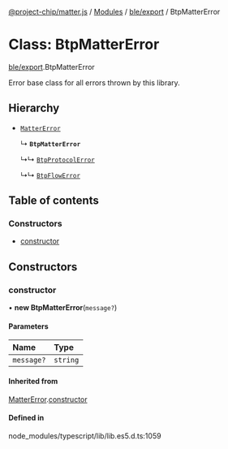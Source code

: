 [@project-chip/matter.js](../README.md) / [Modules](../modules.md) / [ble/export](../modules/ble_export.md) / BtpMatterError

# Class: BtpMatterError

[ble/export](../modules/ble_export.md).BtpMatterError

Error base class for all errors thrown by this library.

## Hierarchy

- [`MatterError`](common_export.MatterError.md)

  ↳ **`BtpMatterError`**

  ↳↳ [`BtpProtocolError`](ble_export.BtpProtocolError.md)

  ↳↳ [`BtpFlowError`](ble_export.BtpFlowError.md)

## Table of contents

### Constructors

- [constructor](ble_export.BtpMatterError.md#constructor)

## Constructors

### constructor

• **new BtpMatterError**(`message?`)

#### Parameters

| Name | Type |
| :------ | :------ |
| `message?` | `string` |

#### Inherited from

[MatterError](common_export.MatterError.md).[constructor](common_export.MatterError.md#constructor)

#### Defined in

node_modules/typescript/lib/lib.es5.d.ts:1059
